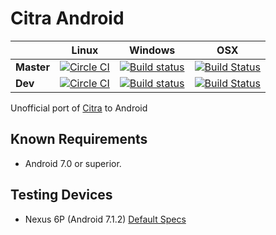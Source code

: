 # Citra Android
||Linux|Windows|OSX|
|---|---|---|---|
|**Master**|[![Circle CI](https://circleci.com/gh/Kloen/citra-android/tree/master.svg?style=shield)](https://circleci.com/gh/Kloen/citra-android)|[![Build status](https://ci.appveyor.com/api/projects/status/d7vjd4jk4dpy92i3/branch/master?svg=true)](https://ci.appveyor.com/project/Kloen/citra-android/branch/master)|[![Build Status](https://travis-ci.org/Kloen/citra-android.svg?branch=master)](https://travis-ci.org/Kloen/citra-android)|
|**Dev**|[![Circle CI](https://circleci.com/gh/Kloen/citra-android/tree/dev.svg?style=shield)](https://circleci.com/gh/Kloen/citra-android)|[![Build status](https://ci.appveyor.com/api/projects/status/d7vjd4jk4dpy92i3/branch/dev?svg=true)](https://ci.appveyor.com/project/Kloen/citra-android/branch/dev)|[![Build Status](https://travis-ci.org/Kloen/citra-android.svg?branch=dev)](https://travis-ci.org/Kloen/citra-android)|

Unofficial port of [Citra](https://github.com/citra-emu/citra) to Android

## Known Requirements

* Android 7.0 or superior.

## Testing Devices

* Nexus 6P (Android 7.1.2) [Default Specs](https://www.google.es/intl/es_es/nexus/6p/)